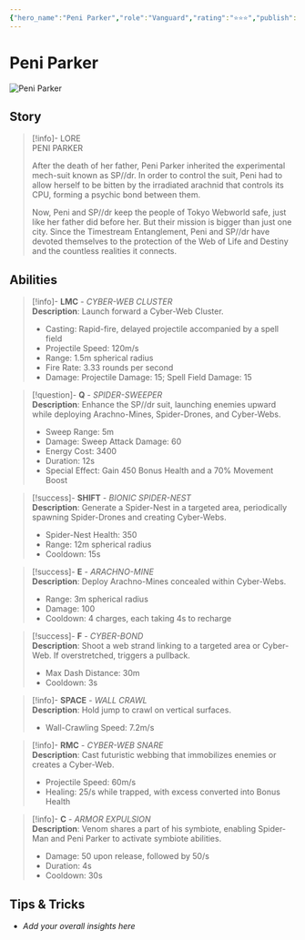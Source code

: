 ```yaml
---
{"hero_name":"Peni Parker","role":"Vanguard","rating":"⭐⭐⭐","publish":true,"poster":"https://marvelrivalscharacters.com/characters/peni-parker.webp","intro":"Peni Parker may be young, but she bravely stands on the frontlines to protect the Web of Life and Destiny. Together, this teen prodigy and her state-of-the-art mech, the sensational SP//dr, make for the most thrilling duo on the battlefield!","PassFrontmatter":true}
---
```


# Peni Parker

![Peni Parker](https://r.res.easebar.com/pic/20241126/eba69af1-6165-48a8-ab38-71c51c052d7f.png)

## Story
> [!info]- LORE  
> PENI PARKER  
>
> After the death of her father, Peni Parker inherited the experimental mech-suit known as SP//dr. In order to control the suit, Peni had to allow herself to be bitten by the irradiated arachnid that controls its CPU, forming a psychic bond between them.  
>
> Now, Peni and SP//dr keep the people of Tokyo Webworld safe, just like her father did before her. But their mission is bigger than just one city. Since the Timestream Entanglement, Peni and SP//dr have devoted themselves to the protection of the Web of Life and Destiny and the countless realities it connects.

## Abilities

> [!info]- **LMC** - *CYBER-WEB CLUSTER*  
> **Description**: Launch forward a Cyber-Web Cluster.  
> - Casting: Rapid-fire, delayed projectile accompanied by a spell field  
> - Projectile Speed: 120m/s  
> - Range: 1.5m spherical radius  
> - Fire Rate: 3.33 rounds per second  
> - Damage: Projectile Damage: 15; Spell Field Damage: 15  

> [!question]- **Q** - *SPIDER-SWEEPER*  
> **Description**: Enhance the SP//dr suit, launching enemies upward while deploying Arachno-Mines, Spider-Drones, and Cyber-Webs.  
> - Sweep Range: 5m  
> - Damage: Sweep Attack Damage: 60  
> - Energy Cost: 3400  
> - Duration: 12s  
> - Special Effect: Gain 450 Bonus Health and a 70% Movement Boost  

> [!success]- **SHIFT** - *BIONIC SPIDER-NEST*  
> **Description**: Generate a Spider-Nest in a targeted area, periodically spawning Spider-Drones and creating Cyber-Webs.  
> - Spider-Nest Health: 350  
> - Range: 12m spherical radius  
> - Cooldown: 15s  

> [!success]- **E** - *ARACHNO-MINE*  
> **Description**: Deploy Arachno-Mines concealed within Cyber-Webs.  
> - Range: 3m spherical radius  
> - Damage: 100  
> - Cooldown: 4 charges, each taking 4s to recharge  

> [!success]- **F** - *CYBER-BOND*  
> **Description**: Shoot a web strand linking to a targeted area or Cyber-Web. If overstretched, triggers a pullback.  
> - Max Dash Distance: 30m  
> - Cooldown: 3s  

> [!info]- **SPACE** - *WALL CRAWL*  
> **Description**: Hold jump to crawl on vertical surfaces.  
> - Wall-Crawling Speed: 7.2m/s  

> [!info]- **RMC** - *CYBER-WEB SNARE*  
> **Description**: Cast futuristic webbing that immobilizes enemies or creates a Cyber-Web.  
> - Projectile Speed: 60m/s  
> - Healing: 25/s while trapped, with excess converted into Bonus Health  

> [!info]- **C** - *ARMOR EXPULSION*  
> **Description**: Venom shares a part of his symbiote, enabling Spider-Man and Peni Parker to activate symbiote abilities.  
> - Damage: 50 upon release, followed by 50/s  
> - Duration: 4s  
> - Cooldown: 30s  

## Tips & Tricks
- _Add your overall insights here_
